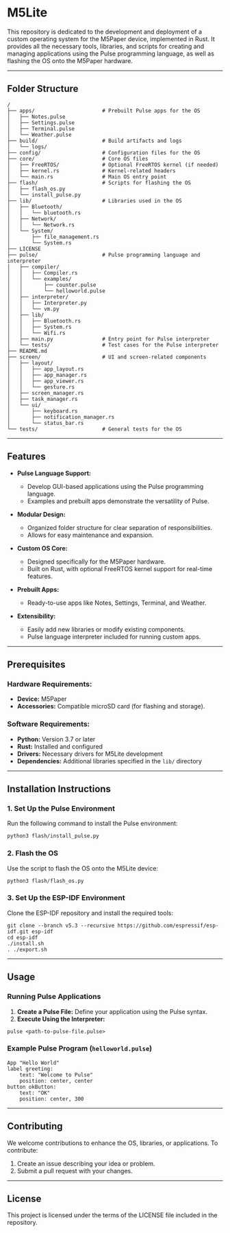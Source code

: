 # M5Lite

This repository is dedicated to the development and deployment of a custom operating system for the M5Paper device, implemented in Rust. It provides all the necessary tools, libraries, and scripts for creating and managing applications using the Pulse programming language, as well as flashing the OS onto the M5Paper hardware.

---

## Folder Structure

```
/
├── apps/                      # Prebuilt Pulse apps for the OS
│   ├── Notes.pulse
│   ├── Settings.pulse
│   ├── Terminal.pulse
│   └── Weather.pulse
├── build/                     # Build artifacts and logs
│   └── logs/
├── config/                    # Configuration files for the OS
├── core/                      # Core OS files
│   ├── FreeRTOS/              # Optional FreeRTOS kernel (if needed)
│   ├── kernel.rs              # Kernel-related headers
│   └── main.rs                # Main OS entry point
├── flash/                     # Scripts for flashing the OS
│   ├── flash_os.py
│   └── install_pulse.py
├── lib/                       # Libraries used in the OS
│   ├── Bluetooth/
│   │   └── bluetooth.rs
│   ├── Network/
│   │   └── Network.rs
│   └── System/
│       ├── file_management.rs
│       └── System.rs
├── LICENSE
├── pulse/                     # Pulse programming language and interpreter
│   ├── compiler/
│   │   ├── Compiler.rs
│   │   └── examples/
│   │       ├── counter.pulse
│   │       └── helloworld.pulse
│   ├── interpreter/
│   │   ├── Interpreter.py
│   │   └── vm.py
│   ├── lib/
│   │   ├── Bluetooth.rs
│   │   ├── System.rs
│   │   └── Wifi.rs
│   ├── main.py                # Entry point for Pulse interpreter
│   └── tests/                 # Test cases for the Pulse interpreter
├── README.md
├── screen/                    # UI and screen-related components
│   ├── layout/
│   │   ├── app_layout.rs
│   │   ├── app_manager.rs
│   │   ├── app_viewer.rs
│   │   └── gesture.rs
│   ├── screen_manager.rs
│   ├── task_manager.rs
│   └── ui/
│       ├── keyboard.rs
│       ├── notification_manager.rs
│       └── status_bar.rs
└── tests/                     # General tests for the OS
```

---

## Features

- **Pulse Language Support:**
  - Develop GUI-based applications using the Pulse programming language.
  - Examples and prebuilt apps demonstrate the versatility of Pulse.

- **Modular Design:**
  - Organized folder structure for clear separation of responsibilities.
  - Allows for easy maintenance and expansion.

- **Custom OS Core:**
  - Designed specifically for the M5Paper hardware.
  - Built on Rust, with optional FreeRTOS kernel support for real-time features.

- **Prebuilt Apps:**
  - Ready-to-use apps like Notes, Settings, Terminal, and Weather.

- **Extensibility:**
  - Easily add new libraries or modify existing components.
  - Pulse language interpreter included for running custom apps.

---

## Prerequisites

### Hardware Requirements:

- **Device:** M5Paper
- **Accessories:** Compatible microSD card (for flashing and storage).

### Software Requirements:

- **Python:** Version 3.7 or later
- **Rust:** Installed and configured
- **Drivers:** Necessary drivers for M5Lite development
- **Dependencies:** Additional libraries specified in the `lib/` directory

---

## Installation Instructions

### 1. Set Up the Pulse Environment
Run the following command to install the Pulse environment:

```
python3 flash/install_pulse.py
```

### 2. Flash the OS
Use the script to flash the OS onto the M5Lite device:

```
python3 flash/flash_os.py
```

### 3. Set Up the ESP-IDF Environment
Clone the ESP-IDF repository and install the required tools:

```
git clone --branch v5.3 --recursive https://github.com/espressif/esp-idf.git esp-idf
cd esp-idf
./install.sh
. ./export.sh
```

---

## Usage

### Running Pulse Applications

1. **Create a Pulse File:** Define your application using the Pulse syntax.
2. **Execute Using the Interpreter:**

```
pulse <path-to-pulse-file.pulse>
```

### Example Pulse Program (`helloworld.pulse`)

```
App "Hello World"
label greeting:
    text: "Welcome to Pulse"
    position: center, center
button okButton:
    text: "OK"
    position: center, 300
```

---

## Contributing

We welcome contributions to enhance the OS, libraries, or applications. To contribute:

1. Create an issue describing your idea or problem.
2. Submit a pull request with your changes.

---

## License

This project is licensed under the terms of the LICENSE file included in the repository.

